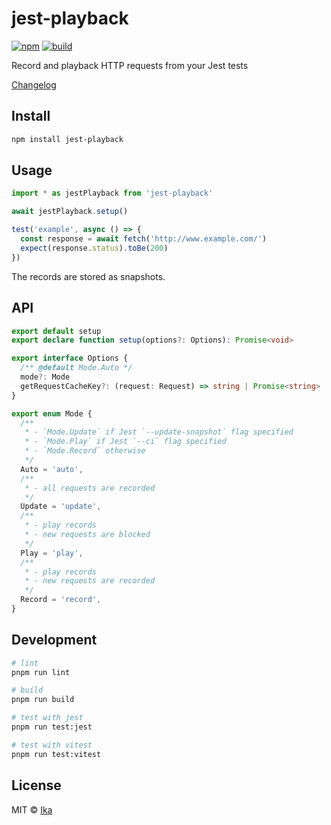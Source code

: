 # jest-playback

[![npm](https://img.shields.io/npm/v/jest-playback.svg)](https://www.npmjs.com/package/jest-playback)
[![build](https://img.shields.io/github/actions/workflow/status/ikatyang/jest-playback/test.yml)](https://github.com/ikatyang/jest-playback/actions?query=branch%3Amaster)

Record and playback HTTP requests from your Jest tests

[Changelog](https://github.com/ikatyang/jest-playback/blob/master/CHANGELOG.md)

## Install

```sh
npm install jest-playback
```

## Usage

```js
import * as jestPlayback from 'jest-playback'

await jestPlayback.setup()

test('example', async () => {
  const response = await fetch('http://www.example.com/')
  expect(response.status).toBe(200)
})
```

The records are stored as snapshots.

## API

```ts
export default setup
export declare function setup(options?: Options): Promise<void>

export interface Options {
  /** @default Mode.Auto */
  mode?: Mode
  getRequestCacheKey?: (request: Request) => string | Promise<string>
}

export enum Mode {
  /**
   * - `Mode.Update` if Jest `--update-snapshot` flag specified
   * - `Mode.Play` if Jest `--ci` flag specified
   * - `Mode.Record` otherwise
   */
  Auto = 'auto',
  /**
   * - all requests are recorded
   */
  Update = 'update',
  /**
   * - play records
   * - new requests are blocked
   */
  Play = 'play',
  /**
   * - play records
   * - new requests are recorded
   */
  Record = 'record',
}
```

## Development

```sh
# lint
pnpm run lint

# build
pnpm run build

# test with jest
pnpm run test:jest

# test with vitest
pnpm run test:vitest
```

## License

MIT © [Ika](https://github.com/ikatyang)
